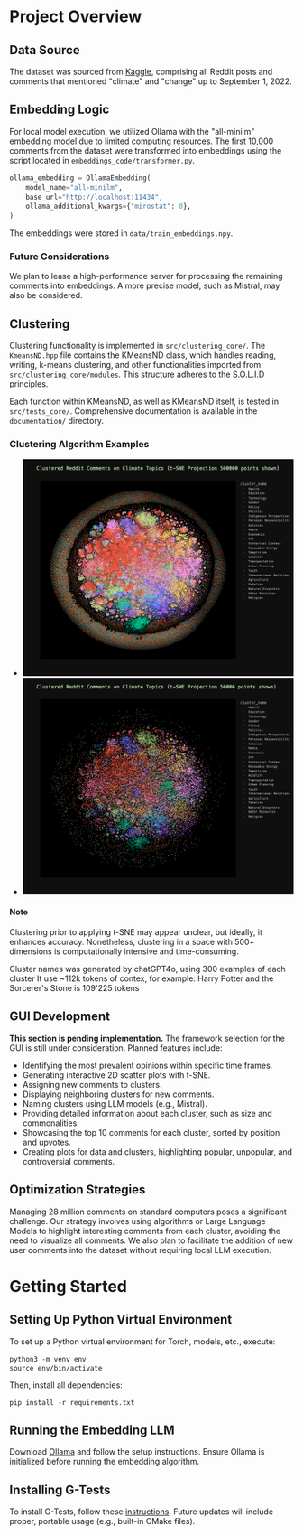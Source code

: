 # Project Overview

## Data Source

The dataset was sourced from [Kaggle](https://www.kaggle.com/datasets/pavellexyr/the-reddit-climate-change-dataset), comprising all Reddit posts and comments that mentioned "climate" and "change" up to September 1, 2022.

## Embedding Logic

For local model execution, we utilized Ollama with the "all-minilm" embedding model due to limited computing resources. The first 10,000 comments from the dataset were transformed into embeddings using the script located in `embeddings_code/transformer.py`.

```python
ollama_embedding = OllamaEmbedding(
    model_name="all-minilm",
    base_url="http://localhost:11434",
    ollama_additional_kwargs={"mirostat": 0},
)
```

The embeddings were stored in `data/train_embeddings.npy`.

### Future Considerations

We plan to lease a high-performance server for processing the remaining comments into embeddings. A more precise model, such as Mistral, may also be considered.

## Clustering

Clustering functionality is implemented in `src/clustering_core/`. The `KmeansND.hpp` file contains the KMeansND class, which handles reading, writing, k-means clustering, and other functionalities imported from `src/clustering_core/modules`. This structure adheres to the S.O.L.I.D principles.

Each function within KMeansND, as well as KMeansND itself, is tested in `src/tests_core/`. Comprehensive documentation is available in the `documentation/` directory.

### Clustering Algorithm Examples
- ![Clustering of row embeddings, show 500k](data/samples/500_000.png)
- ![Clustering of row embeddings, show 50k](data/samples/50_000.png)

#### Note

Clustering prior to applying t-SNE may appear unclear, but ideally, it enhances accuracy. Nonetheless, clustering in a space with 500+ dimensions is computationally intensive and time-consuming.

Cluster names was generated by chatGPT4o, using 300 examples of each cluster 
It use ~112k tokens of contex, for example: Harry Potter and the Sorcerer's Stone is 109'225 tokens

## GUI Development

**This section is pending implementation.** The framework selection for the GUI is still under consideration. Planned features include:

- Identifying the most prevalent opinions within specific time frames.
- Generating interactive 2D scatter plots with t-SNE.
- Assigning new comments to clusters.
- Displaying neighboring clusters for new comments.
- Naming clusters using LLM models (e.g., Mistral).
- Providing detailed information about each cluster, such as size and commonalities.
- Showcasing the top 10 comments for each cluster, sorted by position and upvotes.
- Creating plots for data and clusters, highlighting popular, unpopular, and controversial comments.

## Optimization Strategies

Managing 28 million comments on standard computers poses a significant challenge. Our strategy involves using algorithms or Large Language Models to highlight interesting comments from each cluster, avoiding the need to visualize all comments. We also plan to facilitate the addition of new user comments into the dataset without requiring local LLM execution.

# Getting Started

## Setting Up Python Virtual Environment

To set up a Python virtual environment for Torch, models, etc., execute:

```
python3 -m venv env
source env/bin/activate
```

Then, install all dependencies:

```
pip install -r requirements.txt
```

## Running the Embedding LLM

Download [Ollama](https://ollama.com/download/mac) and follow the setup instructions. Ensure Ollama is initialized before running the embedding algorithm.

## Installing G-Tests

To install G-Tests, follow these [instructions](https://stackoverflow.com/questions/15852631/how-to-install-gtest-on-mac-os-x-with-homebrew). Future updates will include proper, portable usage (e.g., built-in CMake files).
